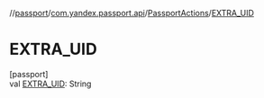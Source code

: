 //[passport](../../../index.md)/[com.yandex.passport.api](../index.md)/[PassportActions](index.md)/[EXTRA_UID](-e-x-t-r-a_-u-i-d.md)

# EXTRA_UID

[passport]\
val [EXTRA_UID](-e-x-t-r-a_-u-i-d.md): String
